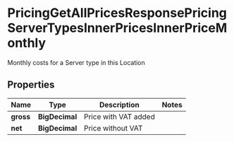 

# PricingGetAllPricesResponsePricingServerTypesInnerPricesInnerPriceMonthly

Monthly costs for a Server type in this Location

## Properties

| Name | Type | Description | Notes |
|------------ | ------------- | ------------- | -------------|
|**gross** | **BigDecimal** | Price with VAT added |  |
|**net** | **BigDecimal** | Price without VAT |  |



